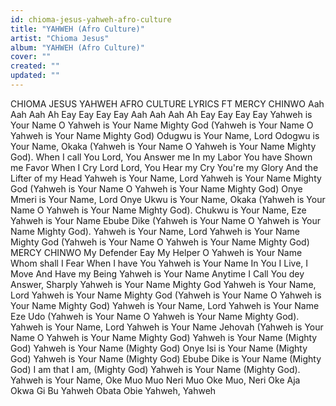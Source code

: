```yaml
---
id: chioma-jesus-yahweh-afro-culture
title: "YAHWEH (Afro Culture)"
artist: "Chioma Jesus"
album: "YAHWEH (Afro Culture)"
cover: ""
created: ""
updated: ""
---
```


CHIOMA JESUS  YAHWEH AFRO CULTURE LYRICS FT MERCY CHINWO
Aah Aah Aah Ah
Eay Eay Eay Eay
Aah Aah Aah Ah
Eay Eay Eay Eay
Yahweh is Your Name O
Yahweh is Your Name
Mighty God
(Yahweh is Your Name O
Yahweh is Your Name
Mighty God)
Odugwu is Your Name, Lord
Odogwu is Your Name, Okaka
(Yahweh is Your Name O
Yahweh is Your Name
Mighty God).
When I call You
Lord, You Answer me
In my Labor
You have Shown me Favor
When I Cry Lord
Lord, You Hear my Cry
You're my Glory
And the Lifter of my Head
Yahweh is Your Name, Lord
Yahweh is Your Name
Mighty God
(Yahweh is Your Name O
Yahweh is Your Name
Mighty God)
Onye Mmeri is Your Name, Lord
Onye Ukwu is Your Name, Okaka
(Yahweh is Your Name O
Yahweh is Your Name
Mighty God).
Chukwu is Your Name, Eze
Yahweh is Your Name
Ebube Dike
(Yahweh is Your Name O
Yahweh is Your Name
Mighty God).
Yahweh is Your Name, Lord
Yahweh is Your Name
Mighty God
(Yahweh is Your Name O
Yahweh is Your Name
Mighty God)
MERCY CHINWO
My Defender Eay
My Helper O
Yahweh is Your Name
Whom shall I Fear
When I have You
Yahweh is Your Name
In You I Live, I Move
And Have my Being
Yahweh is Your Name
Anytime I Call
You dey Answer, Sharply
Yahweh is Your Name
Mighty God
Yahweh is Your Name, Lord
Yahweh is Your Name
Mighty God
(Yahweh is Your Name O
Yahweh is Your Name
Mighty God)
Yahweh is Your Name, Lord
Yahweh is Your Name
Eze Udo
(Yahweh is Your Name O
Yahweh is Your Name
Mighty God).
Yahweh is Your Name, Lord
Yahweh is Your Name
Jehovah
(Yahweh is Your Name O
Yahweh is Your Name
Mighty God)
Yahweh is Your Name
(Mighty God)
Yahweh is Your Name
(Mighty God)
Onye Isi is Your Name
(Mighty God)
Yahweh is Your Name
(Mighty God)
Ebube Dike is Your Name
(Mighty God)
I am that I am, (Mighty God)
Yahweh is Your Name
(Mighty God).
Yahweh is Your Name,
Oke Muo
Muo Neri Muo
Oke Muo, Neri Oke Aja
Okwa Gi Bu Yahweh
Obata Obie
Yahweh, Yahweh